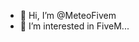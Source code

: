 - 👋 Hi, I’m @MeteoFivem
- 👀 I’m interested in FiveM...

<!---
MeteoFivem/MeteoFivem is a ✨ special ✨ repository because its `README.md` (this file) appears on your GitHub profile.
You can click the Preview link to take a look at your changes.
--->
